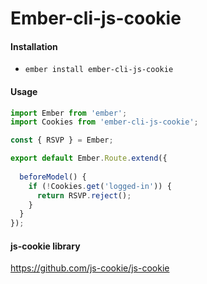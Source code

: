 # Ember-cli-js-cookie

#### Installation
* `ember install ember-cli-js-cookie`

#### Usage
```js
import Ember from 'ember';
import Cookies from 'ember-cli-js-cookie';

const { RSVP } = Ember;

export default Ember.Route.extend({
  
  beforeModel() {
    if (!Cookies.get('logged-in')) {
      return RSVP.reject();
    }
  }
});
```

#### js-cookie library
https://github.com/js-cookie/js-cookie

